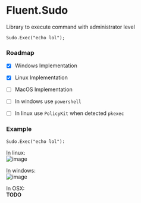 # Fluent.Sudo
Library to execute command with administrator level


```CSharp
Sudo.Exec("echo lol");
```

### Roadmap

- [x] Windows Implementation
- [x] Linux Implementation
- [ ] MacOS Implementation
- [ ] In windows use `powershell`
- [ ] In linux use `PolicyKit` when detected `pkexec`


### Example

```CSharp
Sudo.Exec("echo lol"):
```

In linux:     
![image](https://user-images.githubusercontent.com/13326808/57909153-a294ee00-788a-11e9-809c-fb702d7951f2.png)
  
In windows:     
![image](https://user-images.githubusercontent.com/13326808/57909223-d708aa00-788a-11e9-9f7e-5beaed5595a2.png)

In OSX:     
**TODO**  
